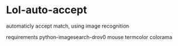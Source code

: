 # Lol-auto-accept
automaticly accept match, using image recognition

requirements
python-imagesearch-drov0
mouse
termcolor
colorama
